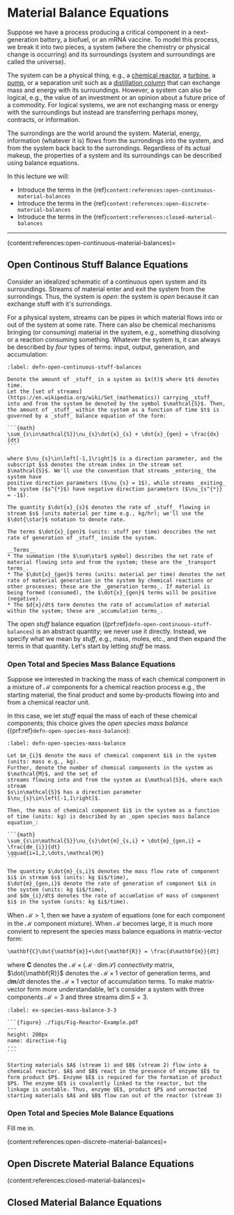 # Material Balance Equations

Suppose we have a process producing a critical component in a next-generation battery, a biofuel, or an mRNA vaccine. To model this process, we break it into two pieces, a system (where the chemistry or physical change is occurring) and its surroundings (system and surroundings are called the universe).

The system can be a physical thing, e.g., a [chemical reactor](https://en.wikipedia.org/wiki/Chemical_reactor), a [turbine](https://en.wikipedia.org/wiki/Turbine), a [pump](https://en.wikipedia.org/wiki/Pump), or a separation unit such as a [distillation column](https://en.wikipedia.org/wiki/Fractionating_column) that can exchange mass and energy with its surroundings. 
However, a system can also be logical, e.g., the value of an investment or an opinion about a future price of a commodity. For logical systems, we are not exchanging mass or energy with the surroundings but instead are transferring perhaps money, contracts, or information. 

The surrondings are the world around the system. Material, energy, information (whatever it is) flows from the surrondings into the system, and from the system back back to the surrondings. Regardless of its actual makeup, the properties of a system and its surroundings can be described using balance equations. 

In this lecture we will:

* Introduce the terms in the {ref}`content:references:open-continuous-material-balances`
* Introduce the terms in the {ref}`content:references:open-discrete-material-balances`
* Introduce the terms in the {ref}`content:references:closed-material-balances`

---


<!-- Balance equations have their roots in physical conservation principles, such as the conservation of 
mass, momentum, energy, and number are at the center of Chemical Engineering.   -->
<!-- 
![fishy](./figs/Continuous.pdf) -->

(content:references:open-continuous-material-balances)=
## Open Continous Stuff Balance Equations
Consider an idealized schematic of a continuous open system and its surroundings.
Streams of material  enter and exit the system from the surrondings.
Thus, the system is _open_: the system is _open_ because it can exchange stuff with it's surrondings. 

For a physical system, streams can be pipes in which material flows into or out of the system at some rate. 
There can also be chemical mechanisms bringing (or consuming) material in the system, e.g., something dissolving or a reaction consuming something. Whatever the system is, it can always be described by _four_ types of terms: input, output, generation, and accumulation:

````{prf:definition} Open Continuous Stuff Balance
:label: defn-open-continuous-stuff-balances

Denote the amount of _stuff_ in a system as $x(t)$ where $t$ denotes time.
Let the [set of streams](https://en.wikipedia.org/wiki/Set_(mathematics)) carrying _stuff_ into and from the system be denoted by the symbol $\mathcal{S}$. Then, the amount of _stuff_ within the system as a function of time $t$ is governed by a _stuff_ balance equation of the form:

```{math}
\sum_{s\in\mathcal{S}}\nu_{s}\dot{x}_{s} + \dot{x}_{gen} = \frac{dx}{dt}
```

where $\nu_{s}\in\left[-1,1\right]$ is a direction parameter, and the subscript $s$ denotes the stream index in the stream set $\mathcal{S}$. We'll use the convention that streams _entering_ the system have
positive direction parameters ($\nu_{s} = 1$), while streams _exiting_ the system ($s^{*}$) have negative direction parameters ($\nu_{s^{*}} = -1$). 

The quantity $\dot{x}_{s}$ denotes the rate of _stuff_ flowing in stream $s$ (units material per time e.g., kg/hr); we'll use the $\dot{\star}$ notation to denote rate.

The terms $\dot{x}_{gen}$ (units: stuff per time) describes the net rate of generation of _stuff_ inside the system.

__Terms__
* The summation (the $\sum\star$ symbol) describes the net rate of material flowing into and from the system; these are the _transport terms_. 
* The $\dot{x}_{gen}$ terms (units: material per time) denotes the net rate of material generation in the system by chemical reactions or other processes; these are the _generation terms_. If material is being formed (consumed), the $\dot{x}_{gen}$ terms will be positive (negative). 
* The $d{x}/dt$ term denotes the rate of accumulation of material within the system; these are _accumulation terms_. 

````

The open _stuff_ balance equation ({prf:ref}`defn-open-continuous-stuff-balances`) is an abstract quantity; we never use it directly. Instead, we specify what we mean by _stuff_, e.g., mass, moles, etc., and then expand the terms in that quantity. Let's start by letting _stuff_ be mass.

### Open Total and Species Mass Balance Equations
Suppose we interested in tracking the mass of each chemical component in a mixture of $\mathcal{M}$ components for a chemical reaction process e.g., the starting material, the final product and some by-products flowing into and from a chemical reactor unit. 

In this case, we let _stuff_ equal the mass of each of these chemical components; this choice gives the _open species mass balance_ ({prf:ref}`defn-open-species-mass-balance`):

````{prf:definition} Open Species Mass Balance
:label: defn-open-species-mass-balance

Let $m_{i}$ denote the mass of chemical component $i$ in the system (units: mass e.g., kg).
Further, denote the number of chemical components in the system as $\mathcal{M}$, and the set of
streams flowing into and from the system as $\mathcal{S}$, where each stream 
$s\in\mathcal{S}$ has a direction parameter $\nu_{s}\in\left[-1,1\right]$. 

Then, the mass of chemical component $i$ in the system as a function of time (units: kg) is described by an _open species mass balance equation_:

```{math}
\sum_{s\in\mathcal{S}}\nu_{s}\dot{m}_{s,i} + \dot{m}_{gen,i} = \frac{dm_{i}}{dt}
\qquad{i=1,2,\dots,\mathcal{M}}
```

The quantity $\dot{m}_{s,i}$ denotes the mass flow rate of component $i$ in stream $s$ (units: kg $i$/time),
$\dot{m}_{gen,i}$ denote the rate of generation of component $i$ in the system (units: kg $i$/time),
and $dm_{i}/dt$ denotes the rate of accumlation of mass of component $i$ in the system (units: kg $i$/time).

````

When $\mathcal{M}>1$, then we have a _system_ of equations (one for each component in the 
$\mathcal{M}$ component mixture). When $\mathcal{M}$ becomes large, it is much more convient to represent the species mass balance equations in matrix-vector form:

```{math}
\mathbf{C}\dot{\mathbf{m}}+\dot{\mathbf{R}} = \frac{d\mathbf{m}}{dt}
```

where $\mathbf{C}$ denotes the $\mathcal{M}\times\left(\mathcal{M}\cdot\dim\mathcal{S}\right)$ 
_connectivity_ matrix,
$\dot{\mathbf{R}}$ denotes the $\mathcal{M}\times{1}$ vector of generation terms, and $d\mathbf{m}/dt$ 
denotes the $\mathcal{M}\times{1}$ vector of accumulation terms. To make matrix-vector form more 
understandable, let's consider a system with three components $\mathcal{M} = 3$ 
and three streams $\dim{S}=3$.

````{prf:example} Matrix vector species mass balance 
:label: ex-species-mass-balance-3-3

```{figure} ./figs/Fig-Reactor-Example.pdf
---
height: 200px
name: directive-fig
---
```

Starting materials $A$ (stream 1) and $B$ (stream 2) flow into a chemical reactor. $A$ and $B$ react in the presence of enzyme $E$ to form product $P$. Enzyme $E$ is required for the formation of product $P$. The enzyme $E$ is covalently linked to the reactor, but the linkage is unstable. Thus, enzyme $E$, product $P$ and unreacted starting materials $A$ and $B$ flow can out of the reactor (stream 3)

````




### Open Total and Species Mole Balance Equations
Fill me in.

<!-- The input and output terms describe the rate of transport (convective or conductive) into and from the system.
Inside the system, we could also imagine there is some process in which stuff 
is being created or destroyed; these terms are called generation terms. 
Lastly, stuff can accumulate or be depleted over time in the system; accumulation or depletion is described by accumulation terms. 
Putting these four types of terms together gives the continuous total stuff balance equation:  



### Input and output terms
The summation (the $\sum\star$ symbol) in the continuous total \textit{stuff} balance equation Eqn \eqref{eqn-total-stuff}:

$$ \sum_{s~=~1}^{\mathcal{S}}v_{s}\dot{x}_{s} $$

describes the net rate of stuff flowing into and from the system, where $v_{s}$ is a direction parameter, 
and the subscript $s$ denotes the stream index.  

### Generation terms:
The term $\dot{x}_{gen}$ in Eqn \eqref{eqn-total-stuff} describes the rate of stuff generation inside the system.
The generation of stuff inside the system is used to describe chemical reactions, heat sources or sinks or other abstract
quantities such as interest or the return on an investment. 

### Accumulation terms:
On the right hand side of Eqn \eqref{eqn-total-stuff} we have the $dx/dt$ or accumulation terms.
These terms describe rate of stuff accumulation inside the system. Often we'll consider a 
special case in which the inputs, outputs and generation terms are balanced and not changing in time.
This special case is called a steady-state, in a steady-state all accumulation terms are equal to 0.   -->

(content:references:open-discrete-material-balances)=
## Open Discrete Material Balance Equations


(content:references:closed-material-balances)=
## Closed Material Balance Equations